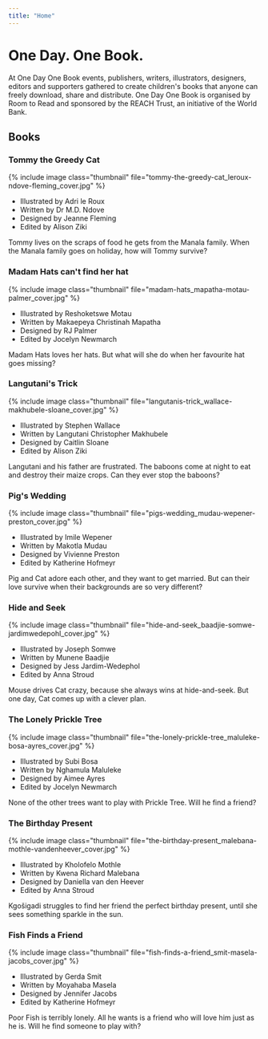 ```yaml
---
title: "Home"
---
```


# One Day. One&nbsp;Book.

At One Day One Book events, publishers, writers, illustrators, designers, editors and supporters gathered to create children's books that anyone can freely download, share and distribute. One Day One Book is organised by Room to Read and sponsored by the REACH Trust, an initiative of the World Bank.

## Books

### Tommy the Greedy Cat

{% include image class="thumbnail" file="tommy-the-greedy-cat_leroux-ndove-fleming_cover.jpg" %}

- Illustrated by Adri le Roux
- Written by Dr M.D. Ndove
- Designed by Jeanne Fleming
- Edited by Alison Ziki

Tommy lives on the scraps of food he gets from the Manala family. When the Manala family goes on holiday, how will Tommy survive?

### Madam Hats can't find her hat

{% include image class="thumbnail" file="madam-hats_mapatha-motau-palmer_cover.jpg" %}

- Illustrated by Reshoketswe Motau
- Written by Makaepeya Christinah Mapatha
- Designed by RJ Palmer
- Edited by Jocelyn Newmarch

Madam Hats loves her hats. But what will she do when her favourite hat goes missing?

### Langutani's Trick

{% include image class="thumbnail" file="langutanis-trick_wallace-makhubele-sloane_cover.jpg" %}

- Illustrated by Stephen Wallace
- Written by Langutani Christopher Makhubele
- Designed by Caitlin Sloane
- Edited by Alison Ziki

Langutani and his father are frustrated. The baboons come at night to eat and destroy their maize crops. Can they ever stop the baboons?

### Pig's Wedding 

{% include image class="thumbnail" file="pigs-wedding_mudau-wepener-preston_cover.jpg" %}

- Illustrated by Imile Wepener
- Written by Makotla Mudau
- Designed by Vivienne Preston
- Edited by Katherine Hofmeyr

Pig and Cat adore each other, and they want to get married. But can their love survive when their backgrounds are so very different?

### Hide and Seek

{% include image class="thumbnail" file="hide-and-seek_baadjie-somwe-jardimwedepohl_cover.jpg" %}

- Illustrated by Joseph Somwe
- Written by Munene Baadjie
- Designed by Jess Jardim-Wedephol
- Edited by Anna Stroud

Mouse drives Cat crazy, because she always wins at hide-and-seek. But one day, Cat comes up with a clever plan.

### The Lonely Prickle Tree

{% include image class="thumbnail" file="the-lonely-prickle-tree_maluleke-bosa-ayres_cover.jpg" %}

- Illustrated by Subi Bosa
- Written by Nghamula Maluleke
- Designed by Aimee Ayres
- Edited by Jocelyn Newmarch

None of the other trees want to play with Prickle Tree. Will he find a friend?

### The Birthday Present

{% include image class="thumbnail" file="the-birthday-present_malebana-mothle-vandenheever_cover.jpg" %}

- Illustrated by Kholofelo Mothle
- Written by Kwena Richard Malebana
- Designed by Daniella van den Heever
- Edited by Anna Stroud

Kgošigadi struggles to find her friend the perfect birthday present, until she sees something sparkle in the sun. 

### Fish Finds a Friend

{% include image class="thumbnail" file="fish-finds-a-friend_smit-masela-jacobs_cover.jpg" %}

- Illustrated by Gerda Smit
- Written by Moyahaba Masela
- Designed by Jennifer Jacobs
- Edited by Katherine Hofmeyr

Poor Fish is terribly lonely. All he wants is a friend who will love him just as he is. Will he find someone to play with?
